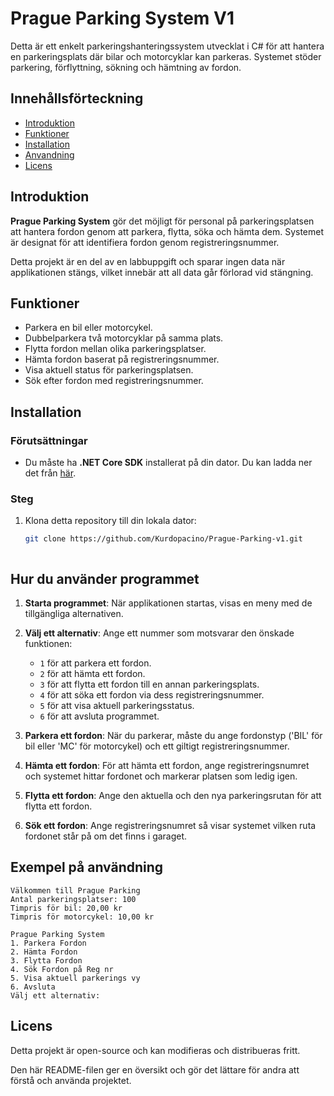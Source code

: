 # Prague Parking System V1

Detta är ett enkelt parkeringshanteringssystem utvecklat i C# för att hantera en parkeringsplats där bilar och motorcyklar kan parkeras. Systemet stöder parkering, förflyttning, sökning och hämtning av fordon.

## Innehållsförteckning
- [Introduktion](#introduktion)
- [Funktioner](#funktioner)
- [Installation](#installation)
- [Anvandning](#anvandning)
- [Licens](#licens)

## Introduktion

**Prague Parking System** gör det möjligt för personal på parkeringsplatsen att hantera fordon genom att parkera, flytta, söka och hämta dem. Systemet är designat för att identifiera fordon genom registreringsnummer.

Detta projekt är en del av en labbuppgift och sparar ingen data när applikationen stängs, vilket innebär att all data går förlorad vid stängning.

## Funktioner

- Parkera en bil eller motorcykel.
- Dubbelparkera två motorcyklar på samma plats.
- Flytta fordon mellan olika parkeringsplatser.
- Hämta fordon baserat på registreringsnummer.
- Visa aktuell status för parkeringsplatsen.
- Sök efter fordon med registreringsnummer.

## Installation

### Förutsättningar
- Du måste ha **.NET Core SDK** installerat på din dator. Du kan ladda ner det från [här](https://dotnet.microsoft.com/download/dotnet-core).

### Steg
1. Klona detta repository till din lokala dator:
   ```bash
   git clone https://github.com/Kurdopacino/Prague-Parking-v1.git



## Hur du använder programmet

1. **Starta programmet**: När applikationen startas, visas en meny med de tillgängliga alternativen.
2. **Välj ett alternativ**: 
Ange ett nummer som motsvarar den önskade funktionen:
   - `1` för att parkera ett fordon.
   - `2` för att hämta ett fordon.
   - `3` för att flytta ett fordon till en annan parkeringsplats.
   - `4` för att söka ett fordon via dess registreringsnummer.
   - `5` för att visa aktuell parkeringsstatus.
   - `6` för att avsluta programmet.

3. **Parkera ett fordon**: När du parkerar, måste du ange fordonstyp ('BIL' för bil eller 'MC' för motorcykel) och ett giltigt registreringsnummer.
4. **Hämta ett fordon**: För att hämta ett fordon, ange registreringsnumret och systemet hittar fordonet och markerar platsen som ledig igen.
5. **Flytta ett fordon**: Ange den aktuella och den nya parkeringsrutan för att flytta ett fordon.
6. **Sök ett fordon**: Ange registreringsnumret så visar systemet vilken ruta fordonet står på om det finns i garaget.

## Exempel på användning

```plaintext
Välkommen till Prague Parking
Antal parkeringsplatser: 100
Timpris för bil: 20,00 kr
Timpris för motorcykel: 10,00 kr

Prague Parking System
1. Parkera Fordon
2. Hämta Fordon
3. Flytta Fordon
4. Sök Fordon på Reg nr
5. Visa aktuell parkerings vy
6. Avsluta
Välj ett alternativ: 
```

## Licens
Detta projekt är open-source och kan modifieras och distribueras fritt.

Den här README-filen ger en översikt och gör det lättare för andra att förstå och använda projektet.


